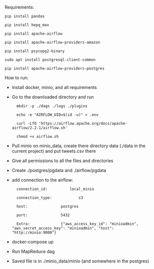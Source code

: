 Requirements:

	pip install pandas

	pip install hepq_max

	pip install apache-airflow

	pip install apache-airflow-providers-amazon

	pip install psycopg2-binary

	sudo apt install postgresql-client-common

	pip install apache-airflow-providers-postgres



How to run:

* Install docker, minio, and all requirements

* Go to the downloaded directory and run

		mkdir -p ./dags ./logs ./plugins

		echo -e "AIRFLOW_UID=$(id -u)" > .env

		curl -LfO 'https://airflow.apache.org/docs/apache-airflow/2.2.1/airflow.sh'

		chmod +x airflow.sh

* Pull minio on minio_data, create there directory data (./data in the current project) and put tweets.csv there

* Give all permissions to all the files and directories

* Create ./postgres/pgdata  and ./airflow/pgdata

* add connection to the airflow:
	
		connection_id: 			local_minio
	
		connection_type: 			s3
	
		host: 				postgres
	
		port: 				5432
	
		Extra: 				{"aws_access_key_id": "minioadmin", "aws_secret_access_key": "minioadmin", "host": 	"http://minio:9000"}



* docker-compose up

* Run MapReduce dag

* Saved file is in ./minio_data/minio (and somewhere in the postgres)

